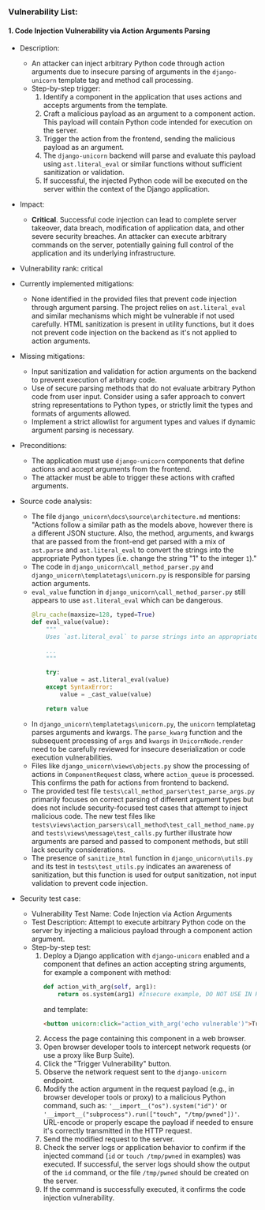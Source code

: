 ### Vulnerability List:

#### 1. Code Injection Vulnerability via Action Arguments Parsing

- Description:
    - An attacker can inject arbitrary Python code through action arguments due to insecure parsing of arguments in the `django-unicorn` template tag and method call processing.
    - Step-by-step trigger:
        1.  Identify a component in the application that uses actions and accepts arguments from the template.
        2.  Craft a malicious payload as an argument to a component action. This payload will contain Python code intended for execution on the server.
        3.  Trigger the action from the frontend, sending the malicious payload as an argument.
        4.  The `django-unicorn` backend will parse and evaluate this payload using `ast.literal_eval` or similar functions without sufficient sanitization or validation.
        5.  If successful, the injected Python code will be executed on the server within the context of the Django application.

- Impact:
    - **Critical**. Successful code injection can lead to complete server takeover, data breach, modification of application data, and other severe security breaches. An attacker can execute arbitrary commands on the server, potentially gaining full control of the application and its underlying infrastructure.

- Vulnerability rank: critical

- Currently implemented mitigations:
    - None identified in the provided files that prevent code injection through argument parsing. The project relies on `ast.literal_eval` and similar mechanisms which might be vulnerable if not used carefully. HTML sanitization is present in utility functions, but it does not prevent code injection on the backend as it's not applied to action arguments.

- Missing mitigations:
    - Input sanitization and validation for action arguments on the backend to prevent execution of arbitrary code.
    - Use of secure parsing methods that do not evaluate arbitrary Python code from user input. Consider using a safer approach to convert string representations to Python types, or strictly limit the types and formats of arguments allowed.
    - Implement a strict allowlist for argument types and values if dynamic argument parsing is necessary.

- Preconditions:
    - The application must use `django-unicorn` components that define actions and accept arguments from the frontend.
    - The attacker must be able to trigger these actions with crafted arguments.

- Source code analysis:
    - The file `django_unicorn\docs\source\architecture.md` mentions: "Actions follow a similar path as the models above, however there is a different JSON stucture. Also, the method, arguments, and kwargs that are passed from the front-end get parsed with a mix of `ast.parse` and `ast.literal_eval` to convert the strings into the appropriate Python types (i.e. change the string "1" to the integer `1`)."
    - The code in `django_unicorn\call_method_parser.py` and `django_unicorn\templatetags\unicorn.py` is responsible for parsing action arguments.
    - `eval_value` function in `django_unicorn\call_method_parser.py` still appears to use `ast.literal_eval` which can be dangerous.
        ```python
        @lru_cache(maxsize=128, typed=True)
        def eval_value(value):
            """
            Uses `ast.literal_eval` to parse strings into an appropriate Python primitive.

            ...
            """

            try:
                value = ast.literal_eval(value)
            except SyntaxError:
                value = _cast_value(value)

            return value
        ```
    - In `django_unicorn\templatetags\unicorn.py`, the `unicorn` templatetag parses arguments and kwargs.  The `parse_kwarg` function and the subsequent processing of `args` and `kwargs` in `UnicornNode.render` need to be carefully reviewed for insecure deserialization or code execution vulnerabilities.
    - Files like `django_unicorn\views\objects.py` show the processing of actions in `ComponentRequest` class, where `action_queue` is processed. This confirms the path for actions from frontend to backend.
    - The provided test file `tests\call_method_parser\test_parse_args.py` primarily focuses on correct parsing of different argument types but does not include security-focused test cases that attempt to inject malicious code. The new test files like `tests\views\action_parsers\call_method\test_call_method_name.py` and `tests\views\message\test_calls.py` further illustrate how arguments are parsed and passed to component methods, but still lack security considerations.
    - The presence of `sanitize_html` function in `django_unicorn\utils.py` and its test in `tests\test_utils.py` indicates an awareness of sanitization, but this function is used for output sanitization, not input validation to prevent code injection.

- Security test case:
    - Vulnerability Test Name: Code Injection via Action Arguments
    - Test Description: Attempt to execute arbitrary Python code on the server by injecting a malicious payload through a component action argument.
    - Step-by-step test:
        1.  Deploy a Django application with `django-unicorn` enabled and a component that defines an action accepting string arguments, for example a component with method:
            ```python
            def action_with_arg(self, arg1):
                return os.system(arg1) #Insecure example, DO NOT USE IN PRODUCTION
            ```
            and template:
            ```html
            <button unicorn:click="action_with_arg('echo vulnerable')">Trigger Vulnerability</button>
            ```
        2.  Access the page containing this component in a web browser.
        3.  Open browser developer tools to intercept network requests (or use a proxy like Burp Suite).
        4.  Click the "Trigger Vulnerability" button.
        5.  Observe the network request sent to the `django-unicorn` endpoint.
        6.  Modify the action argument in the request payload (e.g., in browser developer tools or proxy) to a malicious Python command, such as: `'__import__("os").system("id")'` or `'__import__("subprocess").run(["touch", "/tmp/pwned"])'`. URL-encode or properly escape the payload if needed to ensure it's correctly transmitted in the HTTP request.
        7.  Send the modified request to the server.
        8.  Check the server logs or application behavior to confirm if the injected command (`id` or `touch /tmp/pwned` in examples) was executed. If successful, the server logs should show the output of the `id` command, or the file `/tmp/pwned` should be created on the server.
        9.  If the command is successfully executed, it confirms the code injection vulnerability.
